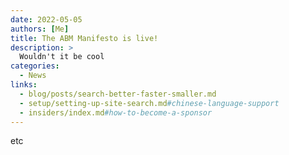 ```yaml
---
date: 2022-05-05
authors: [Me]
title: The ABM Manifesto is live!
description: >
  Wouldn't it be cool
categories:
  - News
links:
  - blog/posts/search-better-faster-smaller.md
  - setup/setting-up-site-search.md#chinese-language-support
  - insiders/index.md#how-to-become-a-sponsor
---
```


etc

